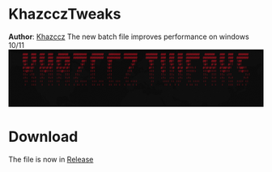# KhazcczTweaks
**Author**: [Khazccz]([https://github.com/Khazccz])
The new batch file improves performance on windows 10/11
![Screenshot](KhazcczTWEAKS.png)

# Download
The file is now in [Release]([https://github.com/Khazccz/KhazcczTweaks/releases/tag/KhazcczTweaks])
